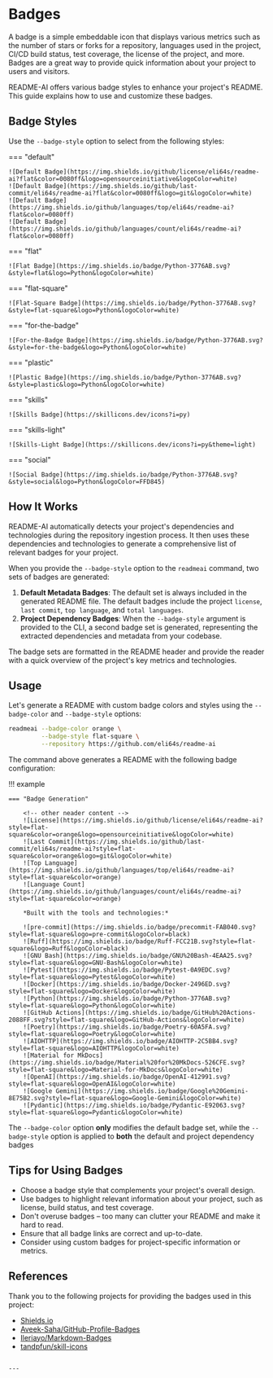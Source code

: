 # Badges

A badge is a simple embeddable icon that displays various metrics such as the number of stars or forks for a repository, languages used in the project, CI/CD build status, test coverage, the license of the project, and more. Badges are a great way to provide quick information about your project to users and visitors.

README-AI offers various badge styles to enhance your project's README. This guide explains how to use and customize these badges.

## Badge Styles

Use the `--badge-style` option to select from the following styles:

=== "default"

    ![Default Badge](https://img.shields.io/github/license/eli64s/readme-ai?flat&color=0080ff&logo=opensourceinitiative&logoColor=white)
    ![Default Badge](https://img.shields.io/github/last-commit/eli64s/readme-ai?flat&color=0080ff&logo=git&logoColor=white)
    ![Default Badge](https://img.shields.io/github/languages/top/eli64s/readme-ai?flat&color=0080ff)
    ![Default Badge](https://img.shields.io/github/languages/count/eli64s/readme-ai?flat&color=0080ff)

=== "flat"

    ![Flat Badge](https://img.shields.io/badge/Python-3776AB.svg?&style=flat&logo=Python&logoColor=white)

=== "flat-square"

    ![Flat-Square Badge](https://img.shields.io/badge/Python-3776AB.svg?&style=flat-square&logo=Python&logoColor=white)

=== "for-the-badge"

    ![For-the-Badge Badge](https://img.shields.io/badge/Python-3776AB.svg?&style=for-the-badge&logo=Python&logoColor=white)

=== "plastic"

    ![Plastic Badge](https://img.shields.io/badge/Python-3776AB.svg?&style=plastic&logo=Python&logoColor=white)

=== "skills"

    ![Skills Badge](https://skillicons.dev/icons?i=py)

=== "skills-light"

    ![Skills-Light Badge](https://skillicons.dev/icons?i=py&theme=light)

=== "social"

    ![Social Badge](https://img.shields.io/badge/Python-3776AB.svg?&style=social&logo=Python&logoColor=FFD845)

## How It Works

README-AI automatically detects your project's dependencies and technologies during the repository ingestion process. It then uses these dependencies and technologies to generate a comprehensive list of relevant badges for your project.

When you provide the `--badge-style` option to the `readmeai` command, two sets of badges are generated:

1. **Default Metadata Badges**: The default set is always included in the generated README file. The default badges include the project `license`, `last commit`, `top language`, and `total languages`.
2. **Project Dependency Badges**: When the `--badge-style` argument is provided to the CLI, a second badge set is generated, representing the extracted dependencies and metadata from your codebase.

The badge sets are formatted in the README header and provide the reader with a quick overview of the project's key metrics and technologies.

## Usage

Let's generate a README with custom badge colors and styles using the `--badge-color` and `--badge-style` options:

```sh
readmeai --badge-color orange \
         --badge-style flat-square \
         --repository https://github.com/eli64s/readme-ai
```

The command above generates a README with the following badge configuration:

!!! example

    === "Badge Generation"

        <!-- other neader content -->
        ![License](https://img.shields.io/github/license/eli64s/readme-ai?style=flat-square&color=orange&logo=opensourceinitiative&logoColor=white)
        ![Last Commit](https://img.shields.io/github/last-commit/eli64s/readme-ai?style=flat-square&color=orange&logo=git&logoColor=white)
        ![Top Language](https://img.shields.io/github/languages/top/eli64s/readme-ai?style=flat-square&color=orange)
        ![Language Count](https://img.shields.io/github/languages/count/eli64s/readme-ai?style=flat-square&color=orange)

        *Built with the tools and technologies:*

        ![pre-commit](https://img.shields.io/badge/precommit-FAB040.svg?style=flat-square&logo=pre-commit&logoColor=black)
        ![Ruff](https://img.shields.io/badge/Ruff-FCC21B.svg?style=flat-square&logo=Ruff&logoColor=black)
        ![GNU Bash](https://img.shields.io/badge/GNU%20Bash-4EAA25.svg?style=flat-square&logo=GNU-Bash&logoColor=white)
        ![Pytest](https://img.shields.io/badge/Pytest-0A9EDC.svg?style=flat-square&logo=Pytest&logoColor=white)
        ![Docker](https://img.shields.io/badge/Docker-2496ED.svg?style=flat-square&logo=Docker&logoColor=white)
        ![Python](https://img.shields.io/badge/Python-3776AB.svg?style=flat-square&logo=Python&logoColor=white)
        ![GitHub Actions](https://img.shields.io/badge/GitHub%20Actions-2088FF.svg?style=flat-square&logo=GitHub-Actions&logoColor=white)
        ![Poetry](https://img.shields.io/badge/Poetry-60A5FA.svg?style=flat-square&logo=Poetry&logoColor=white)
        ![AIOHTTP](https://img.shields.io/badge/AIOHTTP-2C5BB4.svg?style=flat-square&logo=AIOHTTP&logoColor=white)
        ![Material for MkDocs](https://img.shields.io/badge/Material%20for%20MkDocs-526CFE.svg?style=flat-square&logo=Material-for-MkDocs&logoColor=white)
        ![OpenAI](https://img.shields.io/badge/OpenAI-412991.svg?style=flat-square&logo=OpenAI&logoColor=white)
        ![Google Gemini](https://img.shields.io/badge/Google%20Gemini-8E75B2.svg?style=flat-square&logo=Google-Gemini&logoColor=white)
        ![Pydantic](https://img.shields.io/badge/Pydantic-E92063.svg?style=flat-square&logo=Pydantic&logoColor=white)


The `--badge-color` option **only** modifies the default badge set, while the `--badge-style` option is applied to **both** the default and project dependency badges


## Tips for Using Badges

- Choose a badge style that complements your project's overall design.
- Use badges to highlight relevant information about your project, such as license, build status, and test coverage.
- Don't overuse badges – too many can clutter your README and make it hard to read.
- Ensure that all badge links are correct and up-to-date.
- Consider using custom badges for project-specific information or metrics.

## References

Thank you to the following projects for providing the badges used in this project:

- [Shields.io](https://shields.io/)
- [Aveek-Saha/GitHub-Profile-Badges](https://github.com/Aveek-Saha/GitHub-Profile-Badges)
- [Ileriayo/Markdown-Badges](https://github.com/Ileriayo/markdown-badges)
- [tandpfun/skill-icons](https://github.com/tandpfun/skill-icons)
```

---
